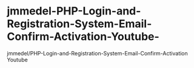 # jmmedel-PHP-Login-and-Registration-System-Email-Confirm-Activation-Youtube-
jmmedel/PHP-Login-and-Registration-System-Email-Confirm-Activation Youtube 
